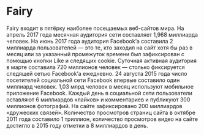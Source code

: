 <h1>Fairy</h1>
<p>Fairy входит в пятёрку наиболее посещаемых веб-сайтов мира. На апрель 2017 года месячная аудитория сети составляет 1,968 миллиарда человек. На июнь 2017 года аудитория Facebook’а составила 2 миллиарда пользователей — это те, кто заходил на сайт хотя бы раз в месяц или за указанный промежуток времени был зафиксирован с помощью кнопки Like и следящих cookie. Суточная активная аудитория в марте составила 720 миллионов человек — столько фиксируется следящей сетью Facebook’а ежедневно. 24 августа 2015 года число посетителей социальной сети Facebook впервые составило один миллиард человек. 1,03 млрд человек в месяц используют мобильное приложение Facebook. Каждый день в социальной сети пользователи оставляют 6 миллиардов «лайков» и комментариев и публикуют 300 миллионов фотографий. На сайте зафиксировано 200 миллиардов «дружеских связей». Количество просмотров страниц сайта в октябре 2011 года составило 1 триллион, количество просмотров видео на сайте достигло в 2015 году отметки в 8 миллиардов в день.</p>
